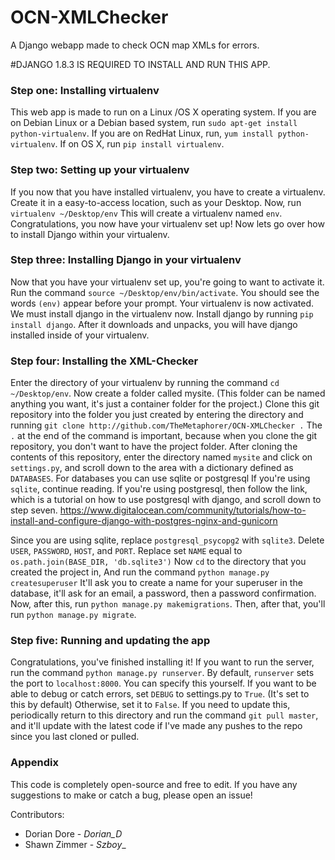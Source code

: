 # OCN-XMLChecker
A Django webapp made to check OCN map XMLs for errors.

#DJANGO 1.8.3 IS REQUIRED TO INSTALL AND RUN THIS APP.

<h3>Step one: Installing virtualenv</h3>

This web app is made to run on a Linux /OS X operating system. If you are on Debian Linux or a Debian based system,
run `sudo apt-get install python-virtualenv`. If you are on RedHat Linux, run, `yum install python-virtualenv`.
If on OS X, run `pip install virtualenv`. 

<h3>Step two: Setting up your virtualenv</h3>

If you now that you have installed virtualenv, you have to create a virtualenv. Create it in a easy-to-access location, 
such as your Desktop. Now, run `virtualenv ~/Desktop/env` This will create a virtualenv named `env`. Congratulations,
you now have your virtualenv set up! Now lets go over how to install Django within your virtualenv.

<h3>Step three: Installing Django in your virtualenv</h3>

Now that you have your virtualenv set up, you're going to want to activate it. Run the command 
`source ~/Desktop/env/bin/activate`. You should see the words `(env)` appear before your prompt. Your virtualenv is now 
activated. We must install django in the virtualenv now. Install django by running `pip install django`. After it downloads
and unpacks, you will have django installed inside of your virtualenv.

<h3>Step four: Installing the XML-Checker</h3>

Enter the directory of your virtualenv by running the command `cd ~/Desktop/env`. Now create a folder called mysite. 
(This folder can be named anything you want, it's just a container folder for the project.) Clone this git repository
into the folder you just created by entering the directory and running 
`git clone http://github.com/TheMetaphorer/OCN-XMLChecker .` The `.` at the end of the command is important, because
when you clone the git repository, you don't want to have the project folder. After cloning the contents of this
repository, enter the directory named `mysite` and click on `settings.py`, and scroll down to the area with a dictionary
defined as `DATABASES`. For databases you can use sqlite or postgresql If you're using `sqlite`, continue reading. 
If you're using postgresql, then follow the link, which is a tutorial on how to use postgresql with django, and
scroll down to step seven.
https://www.digitalocean.com/community/tutorials/how-to-install-and-configure-django-with-postgres-nginx-and-gunicorn

Since you are using sqlite, replace `postgresql_psycopg2` with `sqlite3`. Delete `USER`, `PASSWORD`, `HOST`, and `PORT`.
Replace set `NAME` equal to `os.path.join(BASE_DIR, 'db.sqlite3')` Now `cd` to the directory that you created the 
project in, And run the command `python manage.py createsuperuser` It'll ask you to create a name for your superuser
in the database, it'll ask for an email, a password, then a password confirmation. Now, after this, run 
`python manage.py makemigrations`. Then, after that, you'll run `python manage.py migrate`. 

<h3>Step five: Running and updating the app</h3>

Congratulations, you've finished installing it! If you want to run the server, run the command 
`python manage.py runserver`. By default, `runserver` sets the port to `localhost:8000`. You can specify this yourself.
If you want to be able to debug or catch errors, set `DEBUG` to settings.py to `True`. (It's set to this by default)
Otherwise, set it to `False`. If you need to update this, periodically return to this directory and run the command
`git pull master`, and it'll update with the latest code if I've made any pushes to the repo since you last cloned or 
pulled.

<h3>Appendix</h3>

This code is completely open-source and free to edit. If you have any suggestions to make or catch a bug, please open
an issue!


Contributors:

- Dorian Dore - _Dorian_D_
- Shawn Zimmer - _Szboy__

